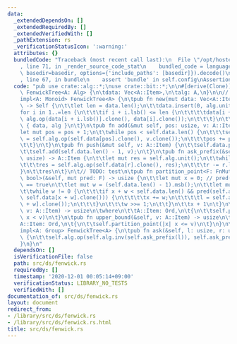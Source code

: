 ```yaml
---
data:
  _extendedDependsOn: []
  _extendedRequiredBy: []
  _extendedVerifiedWith: []
  _pathExtension: rs
  _verificationStatusIcon: ':warning:'
  attributes: {}
  bundledCode: "Traceback (most recent call last):\n  File \"/opt/hostedtoolcache/Python/3.9.0/x64/lib/python3.9/site-packages/onlinejudge_verify/documentation/build.py\"\
    , line 71, in _render_source_code_stat\n    bundled_code = language.bundle(stat.path,\
    \ basedir=basedir, options={'include_paths': [basedir]}).decode()\n  File \"/opt/hostedtoolcache/Python/3.9.0/x64/lib/python3.9/site-packages/onlinejudge_verify/languages/user_defined.py\"\
    , line 67, in bundle\n    assert 'bundle' in self.config\nAssertionError\n"
  code: "pub use crate::alg::*;\nuse crate::bit::*;\n\n#[derive(Clone)]\npub struct\
    \ FenwickTree<A: Alg> {\n\tdata: Vec<A::Item>,\n\talg: A,\n}\n\n// A: Commutative\n\
    impl<A: Monoid> FenwickTree<A> {\n\tpub fn new(mut data: Vec<A::Item>, alg: A)\
    \ -> Self {\n\t\tlet len = data.len();\n\t\tdata.insert(0, alg.unit());\n\t\t\
    for i in 1..=len {\n\t\t\tif i + i.lsb() <= len {\n\t\t\t\tdata[i + i.lsb()] =\
    \ alg.op(data[i + i.lsb()].clone(), data[i].clone());\n\t\t\t}\n\t\t}\n\t\tSelf\
    \ { data, alg }\n\t}\n\tpub fn add(&mut self, pos: usize, v: A::Item) {\n\t\t\
    let mut pos = pos + 1;\n\t\twhile pos < self.data.len() {\n\t\t\tself.data[pos]\
    \ = self.alg.op(self.data[pos].clone(), v.clone());\n\t\t\tpos += pos.lsb();\n\
    \t\t}\n\t}\n\tpub fn push(&mut self, v: A::Item) {\n\t\tself.data.push(self.alg.unit());\n\
    \t\tself.add(self.data.len() - 1, v);\n\t}\n\tpub fn ask_prefix(&self, mut r:\
    \ usize) -> A::Item {\n\t\tlet mut res = self.alg.unit();\n\t\twhile r != 0 {\n\
    \t\t\tres = self.alg.op(self.data[r].clone(), res);\n\t\t\tr -= r.lsb();\n\t\t\
    }\n\t\tres\n\t}\n\t// TODO: test\n\tpub fn partition_point<F: FnMut(A::Item) ->\
    \ bool>(&self, mut pred: F) -> usize {\n\t\tlet mut x = 0; // pred(&self.ask_prefix(x))\
    \ == true\n\t\tlet mut w = (self.data.len() - 1).msb();\n\t\tlet mut l = self.alg.unit();\n\
    \t\twhile w != 0 {\n\t\t\tif x + w < self.data.len() && pred(self.alg.op(l.clone(),\
    \ self.data[x + w].clone())) {\n\t\t\t\tx += w;\n\t\t\t\tl = self.alg.op(l, self.data[x\
    \ + w].clone());\n\t\t\t}\n\t\t\tw >>= 1;\n\t\t}\n\t\tx + 1\n\t}\n\tpub fn lower_bound(&self,\
    \ v: A::Item) -> usize\n\twhere\n\t\tA::Item: Ord,\n\t{\n\t\tself.partition_point(|x|\
    \ x < v)\n\t}\n\tpub fn upper_bound(&self, v: A::Item) -> usize\n\twhere\n\t\t\
    A::Item: Ord,\n\t{\n\t\tself.partition_point(|x| x <= v)\n\t}\n}\n\n// A: Commutative\n\
    impl<A: Group> FenwickTree<A> {\n\tpub fn ask(&self, l: usize, r: usize) -> A::Item\
    \ {\n\t\tself.alg.op(self.alg.inv(self.ask_prefix(l)), self.ask_prefix(r))\n\t\
    }\n}\n"
  dependsOn: []
  isVerificationFile: false
  path: src/ds/fenwick.rs
  requiredBy: []
  timestamp: '2020-12-01 00:05:14+09:00'
  verificationStatus: LIBRARY_NO_TESTS
  verifiedWith: []
documentation_of: src/ds/fenwick.rs
layout: document
redirect_from:
- /library/src/ds/fenwick.rs
- /library/src/ds/fenwick.rs.html
title: src/ds/fenwick.rs
---
```


